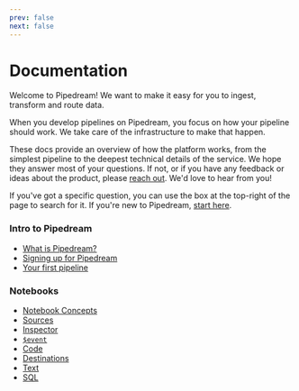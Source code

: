 ```yaml
---
prev: false
next: false
---
```


# Documentation

Welcome to Pipedream! We want to make it easy for you to ingest, transform and route data.

When you develop pipelines on Pipedream, you focus on how your pipeline should work. We take care of the infrastructure to make that happen.

These docs provide an overview of how the platform works, from the simplest pipeline to the deepest technical details of the service. We hope they answer most of your questions. If not, or if you have any feedback or ideas about the product, please [reach out](/support/). We'd love to hear from you!

If you've got a specific question, you can use the box at the top-right of the page to search for it. If you're new to Pipedream, [start here](/what-is-pipedream/).

### Intro to Pipedream

- [What is Pipedream?](/what-is-pipedream/)
- [Signing up for Pipedream](/sign-up/)
- [Your first pipeline](/your-first-pipeline/)

### Notebooks

- [Notebook Concepts](/notebook/)
- [Sources](/notebook/sources/)
- [Inspector](/notebook/inspector/)
- [`$event`](/notebook/dollar-event/)
- [Code](/notebook/code/)
- [Destinations](/notebook/destinations/)
- [Text](/notebook/text/)
- [SQL](/notebook/sql/)
